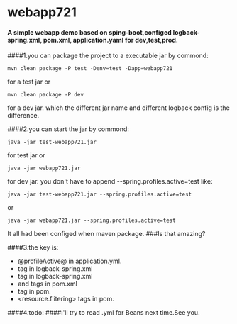 # webapp721
#### A simple webapp demo based on sping-boot,configed logback-spring.xml, pom.xml, application.yaml for dev,test,prod.

####1.you can package the project to a executable jar by commond:
    
    mvn clean package -P test -Denv=test -Dapp=webapp721
for a test jar  or

    mvn clean package -P dev
for a dev jar. which the different jar name and different logback config is the difference.

####2.you can start the jar by commond:
   
    java -jar test-webapp721.jar
for test jar or

    java -jar webapp721.jar
for dev jar. you don't have to append --spring.profiles.active=test like:

    java -jar test-webapp721.jar --spring.profiles.active=test
or

    java -jar webapp721.jar --spring.profiles.active=test
It all had been configed when maven package.
###Is that amazing?

####3.the key is:
*   @profileActive@ in application.yml.
*   <springProfile name="dev"> tag in logback-spring.xml
*   <springProperty > tag in logback-spring.xml
*   and <profiles> <properties> tags in pom.xml
*   <filters> tag in pom.
*   <resource.flitering> tags in pom.

####4.todo:
####I'll try to read .yml for Beans next time.See you.